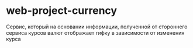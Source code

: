 # web-project-currency
Сервис, который на основании информации, полученной от стороннего сервиса курсов валют отображает гифку в зависимости от изменения курса
